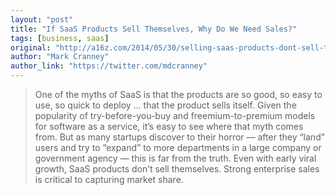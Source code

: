 ```yaml
---
layout: "post"
title: "If SaaS Products Sell Themselves, Why Do We Need Sales?"
tags: [business, saas]
original: "http://a16z.com/2014/05/30/selling-saas-products-dont-sell-themselves/"
author: "Mark Cranney"
author_link: "https://twitter.com/mdcranney"
---
```


<blockquote>One of the myths of SaaS is that the products are so good, so easy to use, so quick to deploy … that the product sells itself. Given the popularity of try-before-you-buy and freemium-to-premium models for software as a service, it’s easy to see where that myth comes from. But as many startups discover to their horror — after they “land” users and try to “expand” to more departments in a large company or government agency — this is far from the truth. Even with early viral growth, SaaS products don’t sell themselves. Strong enterprise sales is critical to capturing market share.</blockquote>

